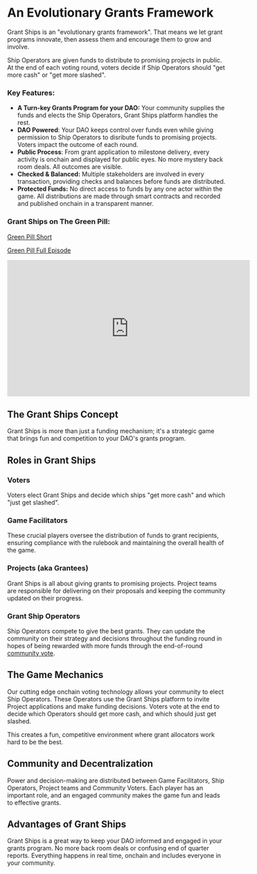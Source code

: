 # An Evolutionary Grants Framework

Grant Ships is an "evolutionary grants framework". That means we let grant programs innovate, then assess them and encourage them to grow and involve.

Ship Operators are given funds to distribute to promising projects in public. At the end of each voting round, voters decide if Ship Operators should "get more cash" or "get more slashed".

### Key Features:

- **A Turn-key Grants Program for your DAO:** Your community supplies the funds and elects the Ship Operators, Grant Ships platform handles the rest.
- **DAO Powered**: Your DAO keeps control over funds even while giving permission to Ship Operators to disribute funds to promising projects. Voters impact the outcome of each round.
- **Public Process**: From grant application to milestone delivery, every activity is onchain and displayed for public eyes. No more mystery back room deals. All outcomes are visible.
- **Checked & Balanced:** Multiple stakeholders are involved in every transaction, providing checks and balances before funds are distributed.
- **Protected Funds:** No direct access to funds by any one actor within the game. All distributions are made through smart contracts and recorded and published onchain in a transparent manner.

### Grant Ships on The Green Pill:

[Green Pill Short](https://www.youtube.com/shorts/C1Ntm7pBTUw)

[Green Pill Full Episode](https://www.youtube.com/watch?v=YOpUobBHsm0)

<iframe width="560" height="315" src="https://www.youtube.com/embed/YOpUobBHsm0?si=LAd3FAg5WMVqPGwT" title="YouTube video player" frameborder="0" allow="accelerometer; autoplay; clipboard-write; encrypted-media; gyroscope; picture-in-picture; web-share" referrerpolicy="strict-origin-when-cross-origin" allowfullscreen></iframe>

## The Grant Ships Concept

Grant Ships is more than just a funding mechanism; it's a strategic game that brings fun and competition to your DAO's grants program.

## Roles in Grant Ships

### Voters

Voters elect Grant Ships and decide which ships "get more cash" and which "just get slashed".

### Game Facilitators

These crucial players oversee the distribution of funds to grant recipients, ensuring compliance with the rulebook and maintaining the overall health of the game.

### Projects (aka Grantees)

Grant Ships is all about giving grants to promising projects. Project teams are responsible for delivering on their proposals and keeping the community updated on their progress.

### Grant Ship Operators

Ship Operators compete to give the best grants. They can update the community on their strategy and decisions throughout the funding round in hopes of being rewarded with more funds through the end-of-round [community vote](/about/voting).

## The Game Mechanics

Our cutting edge onchain voting technology allows your community to elect Ship Operators. These Operators use the Grant Ships platform to invite Project applications and make funding decisions. Voters vote at the end to decide which Operators should get more cash, and which should just get slashed.

This creates a fun, competitive environment where grant allocators work hard to be the best.

## Community and Decentralization

Power and decision-making are distributed between Game Facilitators, Ship Operators, Project teams and Community Voters. Each player has an important role, and an engaged community makes the game fun and leads to effective grants.

## Advantages of Grant Ships

Grant Ships is a great way to keep your DAO informed and engaged in your grants program. No more back room deals or confusing end of quarter reports. Everything happens in real time, onchain and includes everyone in your community.
